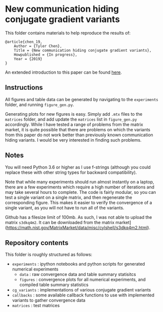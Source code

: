 # New communication hiding conjugate gradient variants

This folder contains materials to help reproduce the results of:

    @article{chen_19,
        Author = {Tyler Chen},
        Title = {New communication hiding conjugate gradient variants},
        Howpublished = {In progress},
        Year = {2019}
    }

An extended introduction to this paper can be found [here](http://chen.pw/research/publications/chen_19.html).

## Instructions
All figures and table data can be generated by navigating to the `experiments` folder, and running `figure_gen.py`.

Generating plots for new figures is easy. 
Simply add `.mtx` files to the `matrices` folder, and add update the `matrices` list in `figure_gen.py` accordingly. 
While I have tested a range of problems from the matrix market, it is quite possible that there are problems on which the variants from this paper do not work better than previously known communication hiding variants. 
I would be very interested in finding such problems.


## Notes
You will need Python 3.6 or higher as I use f-strings (although you could replace these with other string types for backward compatibility).

Note that while many experiments should run almost instantly on a laptop, there are a few experiments which require a high number of iterations and may take several hours to complete.
The code is fairly modular, so you can test a single variant on a single matrix, and then regenerate the corresponding figure.
This makes it easier to verify the convergence of a single variant, as you will not have to run all of the variants.

Github has a filesize limit of 100mb.
As such, I was not able to upload the matrix `s3dkq4m2`. It can be downloaded from the matrix market](https://math.nist.gov/MatrixMarket/data/misc/cylshell/s3dkq4m2.html).


## Repository contents

This folder is roughly structured as follows:

- `experiments` : ipython notebooks and python scripts for generated numerical experiments
    - `data` : raw convergence data and table summary statisitcs
    - `figures` : convergence plots for all numerical experiments, and compiled table summary statistics
- `cg_variants` : implementations of various conjugate gradient variants
- `callbacks` : some available callback functions to use with implemented variants to gather convergence data
- `matrices` : test matrices

